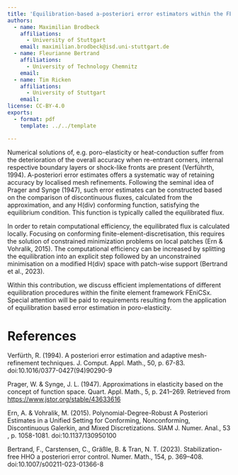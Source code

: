 ```yaml
---
title: 'Equilibration-based a-posteriori error estimators within the FEniCSx finite element framework'
authors:
  - name: Maximilian Brodbeck
    affiliations:
      - University of Stuttgart
    email: maximilian.brodbeck@isd.uni-stuttgart.de
  - name: Fleurianne Bertrand
    affiliations:
      - University of Technology Chemnitz
    email:
  - name: Tim Ricken
    affiliations:
      - University of Stuttgart
    email:
license: CC-BY-4.0
exports:
  - format: pdf
    template: ../../template

---
```


Numerical solutions of, e.g. poro-elasticity or heat-conduction suffer from the deterioration of the overall accuracy when re-entrant corners, internal respective boundary layers or shock-like fronts are present (Verführth, 1994). A-posteriori error estimates offers a systematic way of retaining accuracy by localised mesh refinements. Following the seminal idea of Prager and Synge (1947), such error estimates can be constructed based on the comparison of discontinuous fluxes, calculated from the approximation, and any H(div) conforming function, satisfying the equilibrium condition. This function is typically called the equilibrated flux.

In order to retain computational efficiency, the equilibrated flux is calculated locally. Focusing on conforming finite-element-discretisation, this requires the solution of constrained minimization problems on local patches (Ern & Vohralik, 2015). The computational efficiency can be increased by splitting the equilibration into an explicit step followed by an unconstrained minimisation on a modified H(div) space with patch-wise support (Bertrand et al., 2023).

Within this contribution, we discuss efficient implementations of different equilibration procedures within the finite element framework FEniCSx. Special attention will be paid to requirements resulting from the application of equilibration based error estimation in poro-elasticity.

# References
Verfürth, R. (1994). A posteriori error estimation and adaptive mesh-refinement techniques. J. Comput. Appl. Math., 50, p. 67-83. doi:10.1016/0377-0427(94)90290-9



Prager, W. & Synge, J. L. (1947). Approximations in elasticity based on the concept of function space. Quart. Appl. Math., 5, p. 241–269. Retrieved from https://www.jstor.org/stable/43633616



Ern, A. & Vohralik, M. (2015). Polynomial-Degree-Robust A Posteriori Estimates in a Unified Setting for Conforming, Nonconforming, Discontinuous Galerkin, and Mixed Discretizations. SIAM J. Numer. Anal., 53 , p. 1058-1081. doi:10.1137/130950100



Bertrand, F., Carstensen, C., Gräßle, B. & Tran, N. T. (2023). Stabilization-free HHO a posteriori error control. Numer. Math., 154, p. 369–408. doi:10.1007/s00211-023-01366-8
